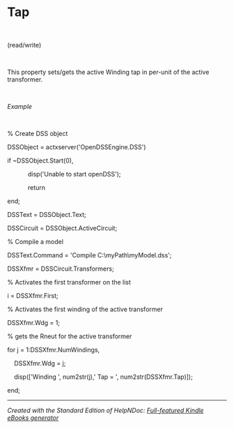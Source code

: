 # Tap

&nbsp;

(read/write)

&nbsp;

This property sets/gets the active Winding tap in per-unit of the active transformer.

&nbsp;

*Example*

&nbsp;

% Create DSS object

DSSObject = actxserver('OpenDSSEngine.DSS')

if ~DSSObject.Start(0),

&nbsp; &nbsp; &nbsp; &nbsp; &nbsp; &nbsp; disp('Unable to start openDSS');

&nbsp; &nbsp; &nbsp; &nbsp; &nbsp; &nbsp; return

end;

DSSText = DSSObject.Text;

DSSCircuit = DSSObject.ActiveCircuit;

% Compile a model &nbsp; &nbsp;

DSSText.Command = 'Compile C:\\myPath\\myModel.dss';

DSSXfmr = DSSCircuit.Transformers;

% Activates the first transformer on the list

i = DSSXfmr.First;

% Activates the first winding of the active transformer

DSSXfmr.Wdg = 1;

% gets the Rneut for the active transformer

for j = 1:DSSXfmr.NumWindings,

&nbsp; &nbsp; DSSXfmr.Wdg = j;

&nbsp; &nbsp; disp(\['Winding ', num2str(j),' Tap = ', num2str(DSSXfmr.Tap)\]);

end;


***
_Created with the Standard Edition of HelpNDoc: [Full-featured Kindle eBooks generator](<https://www.helpndoc.com/feature-tour/create-ebooks-for-amazon-kindle>)_
